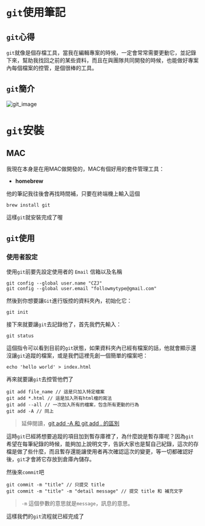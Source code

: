 # `git`使用筆記
## `git`心得
`git`就像是個存檔工具，當我在編輯專案的時候，一定會常常需要更動它，並記錄下來，幫助我找回之前的某些資料，而且在與團隊共同開發的時候，也能做好專案內每個檔案的控管，是個很棒的工具。
## `git`簡介
![git_image](https://static.coderbridge.com/img/techbridge/images/kdchang/cs101/git-workflow.png)

# `git`安裝
## MAC
我現在本身是在用MAC做開發的，MAC有個好用的套件管理工具：
* **homebrew**  

他的筆記我往後會再找時間補，只要在終端機上輸入這個
```
brew install git
```
這樣`git`就安裝完成了喔

## `git`使用
### 使用者設定
使用`git`前要先設定使用者的 `Email` 信箱以及名稱
```
git config --global user.name "CZJ"
git config --global user.email "followmytype@gmail.com"
```
然後到你想要讓`Git`進行版控的資料夾內，初始化它：
```
git init
```
接下來就要讓`git`去記錄他了，首先我們先輸入：
```
git status
```
這個指令可以看到目前的`git`狀態，如果資料夾內已經有檔案的話，他就會顯示還沒讓`git`追蹤的檔案，或是我們這裡先創一個簡單的檔案吧：
```
echo 'hello world' > index.html
```
再來就要讓`git`去控管他們了
```
git add file_name // 這是只加入特定檔案
git add *.html // 這是加入所有html檔的寫法
git add --all // 一次加入所有的檔案，包含所有更動的行為
git add -A // 同上
```
> 延伸閱讀，[git add -A 和 git add . 的區別]  

這時`git`已經將想要追蹤的項目加到暫存庫裡了，為什麼說是暫存庫呢？因為`git`希望在每筆紀錄的時候，能夠加上說明文字，告訴大家也是幫自己紀錄，這次的存檔是做了些什麼，而且暫存還能讓使用者再次確認這次的變更，等一切都確認好後，`git`才會將它存放到倉庫內儲存。  
  
然後來`commit`吧
```
git commit -m "title" // 只提交 title
git commit -m "title" -m "detail message" // 提交 title 和 補充文字
```
> `-m` 這個參數的意思就是`message`，訊息的意思。  

這樣我們的`git`流程就已經完成了

[git add -A 和 git add . 的區別]:https://www.cnblogs.com/skura23/p/5859243.html    "git add"